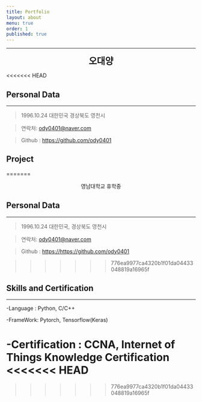 ```yaml
---
title: Portfolio
layout: about
menu: true
order: 1
published: true
---
```


* * *
<center>
<span style=
"font-size:170%;
font-weight:bold">
오대양
</span>
</center>

<<<<<<< HEAD
## Personal Data
---
> 1996.10.24 대한민국 경상북도 영천시

> 연락처:  ody0401@naver.com

> Github : <a href="https://github.com/ody0401">https://github.com/ody0401</a>



## Project
=======
<center>영남대학교 휴학중</center>

## Personal Data
---
> 1996.10.24 대한민국, 경상북도 영천시

> 연락처: ody0401@naver.com

> Github : <a href="https://https://github.com/ody0401">https://https://github.com/ody0401</a>


>>>>>>> 776ea9977ca4320b1f01da04433048819a16965f
## Skills and Certification
---
-Language : Python, C/C++

-FrameWork: Pytorch, Tensorflow(Keras)

-Certification : CCNA, Internet of Things Knowledge Certification
<<<<<<< HEAD
=======

>>>>>>> 776ea9977ca4320b1f01da04433048819a16965f
